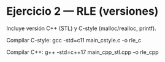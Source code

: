 # Ejercicio 2 — RLE (versiones)
Incluye versión C++ (STL) y C-style (malloc/realloc, printf).

Compilar C-style:
gcc -std=c11 main_cstyle.c -o rle_c

Compilar C++:
g++ -std=c++17 main_cpp_stl.cpp -o rle_cpp
